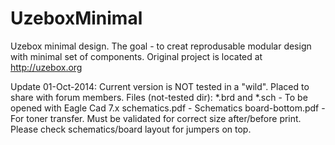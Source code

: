 UzeboxMinimal
=============

Uzebox minimal design. The goal - to creat reprodusable modular design with minimal set of components.
Original project is located at http://uzebox.org

Update 01-Oct-2014: Current version is NOT tested in a "wild". Placed to share with forum members.
Files (not-tested dir):	
*.brd and *.sch - To be opened with Eagle Cad 7.x
schematics.pdf - Schematics
board-bottom.pdf - For toner transfer. Must be validated for correct size after/before print. Please check 		 schematics/board layout for jumpers on top.




